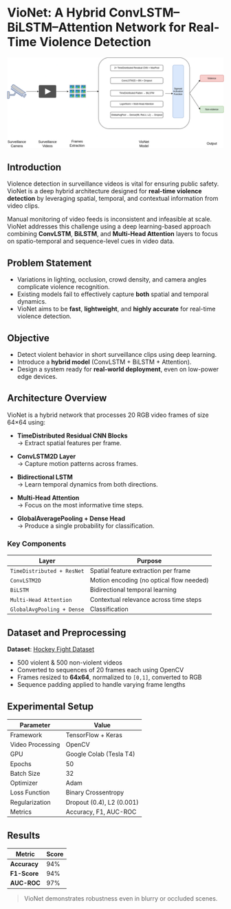 # VioNet: A Hybrid ConvLSTM–BiLSTM–Attention Network for Real-Time Violence Detection

![VioNet Architecture](assets/VioNet-Architecture.png)


## Introduction

Violence detection in surveillance videos is vital for ensuring public safety. VioNet is a deep hybrid architecture designed for **real-time violence detection** by leveraging spatial, temporal, and contextual information from video clips.

Manual monitoring of video feeds is inconsistent and infeasible at scale. VioNet addresses this challenge using a deep learning-based approach combining **ConvLSTM**, **BiLSTM**, and **Multi-Head Attention** layers to focus on spatio-temporal and sequence-level cues in video data.


## Problem Statement

- Variations in lighting, occlusion, crowd density, and camera angles complicate violence recognition.
- Existing models fail to effectively capture **both** spatial and temporal dynamics.
- VioNet aims to be **fast**, **lightweight**, and **highly accurate** for real-time violence detection.


## Objective

- Detect violent behavior in short surveillance clips using deep learning.
- Introduce a **hybrid model** (ConvLSTM + BiLSTM + Attention).
- Design a system ready for **real-world deployment**, even on low-power edge devices.


## Architecture Overview

VioNet is a hybrid network that processes 20 RGB video frames of size 64×64 using:

- **TimeDistributed Residual CNN Blocks**  
  → Extract spatial features per frame.

- **ConvLSTM2D Layer**  
  → Capture motion patterns across frames.

- **Bidirectional LSTM**  
  → Learn temporal dynamics from both directions.

- **Multi-Head Attention**  
  → Focus on the most informative time steps.

- **GlobalAveragePooling + Dense Head**  
  → Produce a single probability for classification.

### Key Components

| Layer                     | Purpose                                                |
|---------------------------|--------------------------------------------------------|
| `TimeDistributed + ResNet` | Spatial feature extraction per frame                  |
| `ConvLSTM2D`              | Motion encoding (no optical flow needed)              |
| `BiLSTM`                 | Bidirectional temporal learning                       |
| `Multi-Head Attention`    | Contextual relevance across time steps                |
| `GlobalAvgPooling + Dense`| Classification                                        |


## Dataset and Preprocessing

**Dataset**: [Hockey Fight Dataset](http://visilab.etsii.uclm.es/personas/oscar/FightDetection/)

- 500 violent & 500 non-violent videos
- Converted to sequences of 20 frames each using OpenCV
- Frames resized to **64x64**, normalized to `[0,1]`, converted to RGB
- Sequence padding applied to handle varying frame lengths



##  Experimental Setup

| Parameter         | Value                     |
|------------------|---------------------------|
| Framework        | TensorFlow + Keras        |
| Video Processing | OpenCV                    |
| GPU              | Google Colab (Tesla T4)   |
| Epochs           | 50                        |
| Batch Size       | 32                        |
| Optimizer        | Adam                      |
| Loss Function    | Binary Crossentropy       |
| Regularization   | Dropout (0.4), L2 (0.001) |
| Metrics          | Accuracy, F1, AUC-ROC     |



## Results

| Metric          | Score     |
|----------------|-----------|
| **Accuracy**    | 94%       |
| **F1-Score**    | 94%       |
| **AUC-ROC**     | 97%       |

> VioNet demonstrates robustness even in blurry or occluded scenes.

